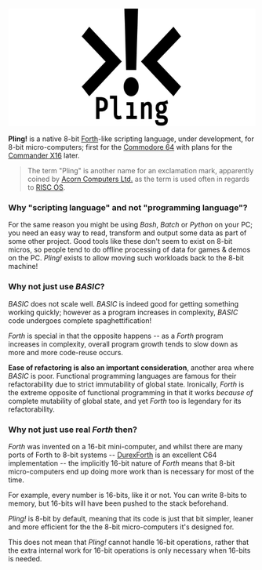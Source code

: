 <p align="center">
    <img src="readme_logo.png" width="640" height="240" />
</p>

__Pling!__ is a native 8-bit [Forth]-like scripting language, under development, for 8-bit micro-computers; first for the [Commodore 64] with plans for the [Commander X16] later.

> The term "Pling" is another name for an exclamation mark, apparently coined by [Acorn Computers Ltd.] as the term is used often in regards to [RISC OS].

### Why "scripting language" and not "programming language"?

For the same reason you might be using _Bash_, _Batch_ or _Python_ on your PC; you need an easy way to read, transform and output some data as part of some other project. Good tools like these don't seem to exist on 8-bit micros, so people tend to do offline processing of data for games & demos on the PC. _Pling!_ exists to allow moving such workloads back to the 8-bit machine!

### Why not just use _BASIC_?

_BASIC_ does not scale well. _BASIC_ is indeed good for getting something working quickly; however as a program increases in complexity, _BASIC_ code undergoes complete spaghettification!

_Forth_ is special in that the opposite happens -- as a _Forth_ program increases in complexity, overall program growth tends to slow down as more and more code-reuse occurs.

**Ease of refactoring is also an important consideration**, another area where _BASIC_ is poor. Functional programming languages are famous for their refactorability due to strict immutability of global state. Ironically, _Forth_ is the extreme opposite of functional programming in that it works _because of_ complete mutability of global state, and yet _Forth_ too is legendary for its refactorability.

### Why not just use real _Forth_ then?

_Forth_ was invented on a 16-bit mini-computer, and whilst there are many ports of Forth to 8-bit systems -- [DurexForth](https://github.com/jkotlinski/durexforth) is an excellent C64 implementation -- the implicitly 16-bit nature of _Forth_ means that 8-bit micro-computers end up doing more work than is necessary for most of the time.

For example, every number is 16-bits, like it or not. You can write 8-bits to memory, but 16-bits will have been pushed to the stack beforehand.

_Pling!_ is 8-bit by default, meaning that its code is just that bit simpler, leaner and more efficient for the the 8-bit micro-computers it's designed for.

This does not mean that _Pling!_ cannot handle 16-bit operations, rather that the extra internal work for 16-bit operations is only necessary when 16-bits is needed.

[Forth]: https://en.wikipedia.org/wiki/Forth_(programming_language)
[RISC OS]: https://en.wikipedia.org/wiki/RISC_OS
[Acorn Computers Ltd.]: https://en.wikipedia.org/wiki/Acorn_Computers
[DurexForth]: https://github.com/jkotlinski/durexforth
[Commodore 64]: https://en.wikipedia.org/wiki/Commodore_64
[Commander X16]: https://github.com/commanderx16/x16-emulator